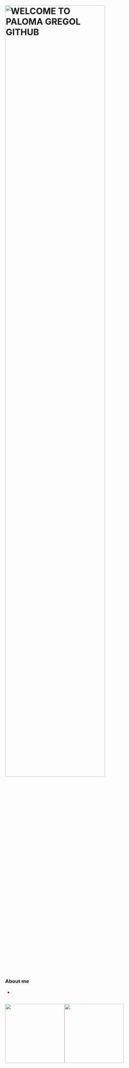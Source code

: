 # <p style="align:center;"><img width="80%" alt="WELCOME TO PALOMA GREGOL GITHUB" src="https://github.com/gregol-PALOMA/gregol-PALOMA/assets/106928802/d77a6e48-e860-463b-ba7e-8eac836eaa91"/></p>

### About me
*

##

<div style="display:flex;">
  <img style="height: 12rem; "  src="https://github-readme-stats.vercel.app/api/top-langs/?username=gregol-PALOMA&bg_color=30,6892d5,79d1c3&card_width:400&title_color=fff&text_color=fff&include_all_commits=true&count_private=true&text_size=90">
  <img style="height: 12rem; " src="https://github-readme-stats.vercel.app/api?username=gregol-PALOMA&show_icons=true&bg_color=30,6892d5,79d1c3&card_width:400&title_color=fff&text_color=fff&include_all_commits=true&count_private=true&text_size=90">
</div>

##


<!--
**gregol-PALOMA/gregol-PALOMA** is a ✨ _special_ ✨ repository because its `README.md` (this file) appears on your GitHub profile.

Here are some ideas to get you started:

- 🔭 I’m currently working on ...
- 🌱 I’m currently learning ...
- 👯 I’m looking to collaborate on ...
- 🤔 I’m looking for help with ...
- 💬 Ask me about ...
- 📫 How to reach me: ...
- 😄 Pronouns: ...
- ⚡ Fun fact: ...
-->
